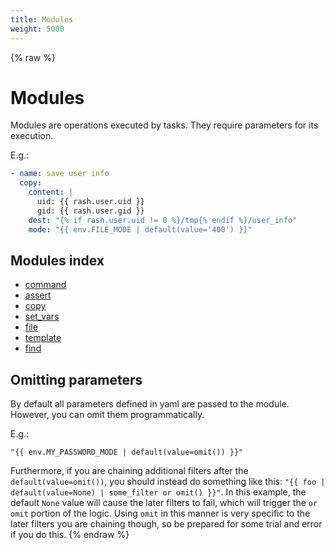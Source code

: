 ```yaml
---
title: Modules
weight: 5000
---
```


{% raw %}
# Modules

Modules are operations executed by tasks. They require parameters for its execution.

E.g.:

```yaml
- name: save user info
  copy:
    content: |
      uid: {{ rash.user.uid }}
      gid: {{ rash.user.gid }}
    dest: "{% if rash.user.uid != 0 %}/tmp{% endif %}/user_info"
    mode: "{{ env.FILE_MODE | default(value='400') }}"

```

## Modules index

- [command](./command.html)
- [assert](./assert.html)
- [copy](./copy.html)
- [set_vars](./set_vars.html)
- [file](./file.html)
- [template](./template.html)
- [find](./find.html)

## Omitting parameters

By default all parameters defined in yaml are passed to the module. However, you can
omit them programmatically.

E.g.:

```
"{{ env.MY_PASSWORD_MODE | default(value=omit()) }}"
```

Furthermore, if you are chaining additional filters after the `default(value=omit())`, you should instead
do something like this: `"{{ foo | default(value=None) | some_filter or omit() }}"`.
In this example, the default `None` value will cause the later filters to fail, which will trigger
the `or omit` portion of the logic. Using `omit` in this manner is very specific to the later
filters you are chaining though, so be prepared for some trial and error if you do this.
{% endraw %}